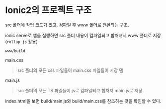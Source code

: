 # Ionic2의 프로젝트 구조

src 폴더에 작업 코드가 있고, 컴파일 후 www 폴더로 전환되는 구조.

ionic serve로 앱을 실행하면 src 폴더 내용이 컴파일되고 합쳐져서 www 폴더로 저장(`rollup js` 활용)

`www/build`

main.css

> src 폴더의 모든 css 파일들이 main.css 파일들이 저장 됌

main.js

> src 폴더의 모든 TS 파일들이 js로 컴파일되고 합쳐져 main.js로 저장.

index.html을 보면 build/main.js와 build/main.css를 참조하는 것을 확인할 수 있다.